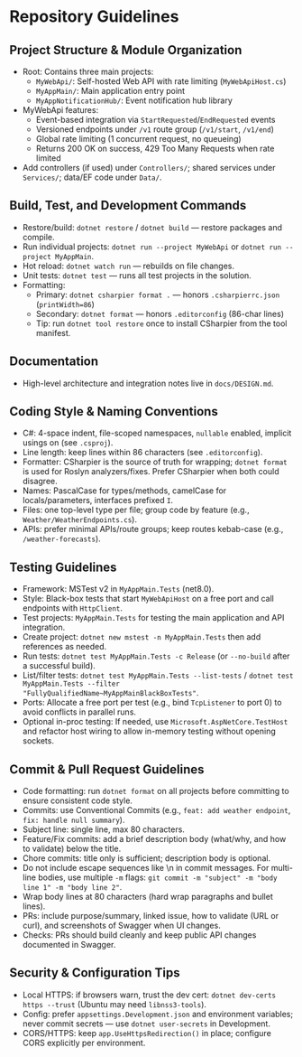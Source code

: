# Repository Guidelines

## Project Structure & Module Organization
- Root: Contains three main projects:
  - `MyWebApi/`: Self-hosted Web API with rate limiting (`MyWebApiHost.cs`)
  - `MyAppMain/`: Main application entry point
  - `MyAppNotificationHub/`: Event notification hub library
- MyWebApi features:
  - Event-based integration via `StartRequested`/`EndRequested` events
  - Versioned endpoints under `/v1` route group (`/v1/start`, `/v1/end`)
  - Global rate limiting (1 concurrent request, no queueing)
  - Returns 200 OK on success, 429 Too Many Requests when rate limited
- Add controllers (if used) under `Controllers/`; shared services under `Services/`; data/EF code under `Data/`.

## Build, Test, and Development Commands
- Restore/build: `dotnet restore` / `dotnet build` — restore packages and compile.
- Run individual projects: `dotnet run --project MyWebApi` or `dotnet run --project MyAppMain`.
- Hot reload: `dotnet watch run` — rebuilds on file changes.
- Unit tests: `dotnet test` — runs all test projects in the solution.
- Formatting:
  - Primary: `dotnet csharpier format .` — honors `.csharpierrc.json` (`printWidth=86`)
  - Secondary: `dotnet format` — honors `.editorconfig` (86-char lines)
  - Tip: run `dotnet tool restore` once to install CSharpier from the tool manifest.

## Documentation
- High-level architecture and integration notes live in `docs/DESIGN.md`.

## Coding Style & Naming Conventions
- C#: 4-space indent, file-scoped namespaces, `nullable` enabled, implicit usings on (see `.csproj`).
- Line length: keep lines within 86 characters (see `.editorconfig`).
- Formatter: CSharpier is the source of truth for wrapping; `dotnet format` is
  used for Roslyn analyzers/fixes. Prefer CSharpier when both could disagree.
- Names: PascalCase for types/methods, camelCase for locals/parameters, interfaces prefixed `I`.
- Files: one top-level type per file; group code by feature (e.g., `Weather/WeatherEndpoints.cs`).
- APIs: prefer minimal APIs/route groups; keep routes kebab-case (e.g., `/weather-forecasts`).

## Testing Guidelines
- Framework: MSTest v2 in `MyAppMain.Tests` (net8.0).
- Style: Black-box tests that start `MyWebApiHost` on a free port and call endpoints with `HttpClient`.
- Test projects: `MyAppMain.Tests` for testing the main application and API integration.
- Create project: `dotnet new mstest -n MyAppMain.Tests` then add references as needed.
- Run tests: `dotnet test MyAppMain.Tests -c Release` (or `--no-build` after a successful build).
- List/filter tests: `dotnet test MyAppMain.Tests --list-tests` / `dotnet test MyAppMain.Tests --filter "FullyQualifiedName~MyAppMainBlackBoxTests"`.
- Ports: Allocate a free port per test (e.g., bind `TcpListener` to port 0) to avoid conflicts in parallel runs.
- Optional in-proc testing: If needed, use `Microsoft.AspNetCore.TestHost` and refactor host wiring to allow in-memory testing without opening sockets.

## Commit & Pull Request Guidelines
- Code formatting: run `dotnet format` on all projects before committing to ensure consistent code style.
- Commits: use Conventional Commits (e.g., `feat: add weather endpoint`, `fix: handle null summary`).
- Subject line: single line, max 80 characters.
- Feature/Fix commits: add a brief description body (what/why, and how to validate) below the title.
- Chore commits: title only is sufficient; description body is optional.
- Do not include escape sequences like \n in commit messages. For multi-line bodies, use multiple `-m` flags: `git commit -m "subject" -m "body line 1" -m "body line 2"`.
- Wrap body lines at 80 characters (hard wrap paragraphs and bullet lines).
- PRs: include purpose/summary, linked issue, how to validate (URL or curl), and screenshots of Swagger
  when UI changes.
- Checks: PRs should build cleanly and keep public API changes documented in Swagger.

## Security & Configuration Tips
- Local HTTPS: if browsers warn, trust the dev cert: `dotnet dev-certs https --trust` (Ubuntu may need `libnss3-tools`).
- Config: prefer `appsettings.Development.json` and environment variables; never commit secrets — use `dotnet user-secrets` in Development.
- CORS/HTTPS: keep `app.UseHttpsRedirection()` in place; configure CORS explicitly per environment.

